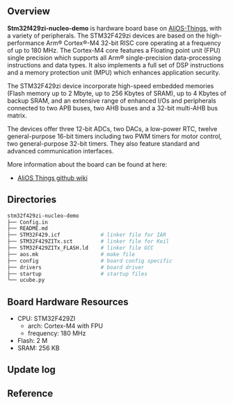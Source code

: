 ## Overview

**Stm32f429zi-nucleo-demo** is hardware board base on [AliOS-Things](https://github.com/alibaba/AliOS-Things), with a variety of peripherals. The STM32F429zi devices are based on the high-performance Arm® Cortex®-M4 32-bit RISC core operating at a frequency of up to 180 MHz. The Cortex-M4 core features a Floating point unit (FPU) single precision which supports all Arm® single-precision data-processing instructions and data types. It also implements a full set of DSP instructions and a memory protection unit (MPU) which enhances application security.

The STM32F429zi device incorporate high-speed embedded memories (Flash memory up to 2 Mbyte, up to 256 Kbytes of SRAM), up to 4 Kbytes of backup SRAM, and an extensive range of enhanced I/Os and peripherals connected to two APB buses, two AHB buses and a 32-bit multi-AHB bus matrix.

The devices offer three 12-bit ADCs, two DACs, a low-power RTC, twelve general-purpose 16-bit timers including two PWM timers for motor control, two general-purpose 32-bit timers. They also feature standard and advanced communication interfaces.

More information about the board can be found at here:

- [AliOS Things github wiki](https://github.com/alibaba/AliOS-Things/wiki)

## Directories

```sh
stm32f429zi-nucleo-demo
├── Config.in
├── README.md
├── STM32F429.icf             # linker file for IAR
├── STM32F429ZITx.sct         # linker file for Keil
├── STM32F429ZITx_FLASH.ld    # linker file GCC
├── aos.mk                    # make file
├── config                    # board config specific
├── drivers                   # board driver
├── startup                   # startup files
└── ucube.py
```

## Board Hardware Resources

* CPU: STM32F429ZI
    * arch: Cortex-M4 with FPU
    * frequency: 180 MHz
* Flash: 2 M
* SRAM: 256 KB

## Update log

## Reference
